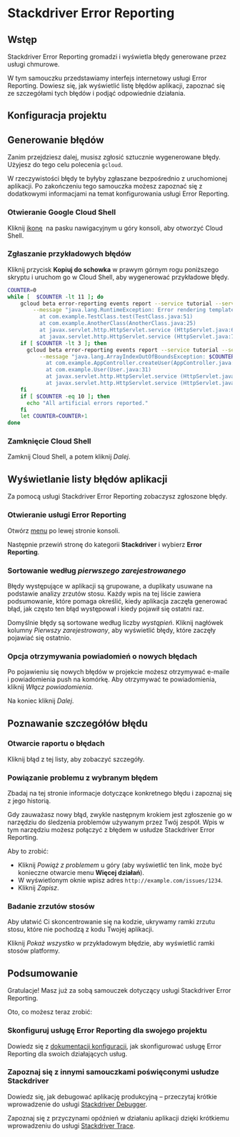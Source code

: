# Stackdriver Error Reporting

## Wstęp

Stackdriver Error Reporting gromadzi i wyświetla błędy generowane przez usługi chmurowe.

W tym samouczku przedstawiamy interfejs internetowy usługi Error Reporting. Dowiesz się, jak wyświetlić listę błędów aplikacji, zapoznać się ze szczegółami tych błędów i podjąć odpowiednie działania.

## Konfiguracja projektu

<walkthrough-project-setup></walkthrough-project-setup>

## Generowanie błędów

Zanim przejdziesz dalej, musisz zgłosić sztucznie wygenerowane błędy. Użyjesz do tego celu polecenia `gcloud`.

W rzeczywistości błędy te byłyby zgłaszane bezpośrednio z uruchomionej aplikacji. Po zakończeniu tego samouczka możesz zapoznać się z dodatkowymi informacjami na temat konfigurowania usługi Error Reporting.

### Otwieranie Google Cloud Shell

Kliknij [ikonę][spotlight-open-devshell] <walkthrough-cloud-shell-icon></walkthrough-cloud-shell-icon> na pasku nawigacyjnym u góry konsoli, aby otworzyć Cloud Shell.

### Zgłaszanie przykładowych błędów

Kliknij przycisk **Kopiuj do schowka** w prawym górnym rogu poniższego skryptu i uruchom go w Cloud Shell, aby wygenerować przykładowe błędy.

```bash
COUNTER=0
while [  $COUNTER -lt 11 ]; do
    gcloud beta error-reporting events report --service tutorial --service-version v$((COUNTER/10+1)) \
        --message "java.lang.RuntimeException: Error rendering template $COUNTER
          at com.example.TestClass.test(TestClass.java:51)
          at com.example.AnotherClass(AnotherClass.java:25)
          at javax.servlet.http.HttpServlet.service (HttpServlet.java:617)
          at javax.servlet.http.HttpServlet.service (HttpServlet.java:717)"
    if [ $COUNTER -lt 3 ]; then
      gcloud beta error-reporting events report --service tutorial --service-version v1 \
          --message "java.lang.ArrayIndexOutOfBoundsException: $COUNTER
            at com.example.AppController.createUser(AppController.java:42)
            at com.example.User(User.java:31)
            at javax.servlet.http.HttpServlet.service (HttpServlet.java:617)
            at javax.servlet.http.HttpServlet.service (HttpServlet.java:717)"
    fi
    if [ $COUNTER -eq 10 ]; then
      echo "All artificial errors reported."
    fi
    let COUNTER=COUNTER+1
done
```

### Zamknięcie Cloud Shell

Zamknij Cloud Shell, a potem kliknij *Dalej*.

## Wyświetlanie listy błędów aplikacji

Za pomocą usługi Stackdriver Error Reporting zobaczysz zgłoszone błędy.

### Otwieranie usługi Error Reporting

Otwórz [menu][spotlight-console-menu] po lewej stronie konsoli.

Następnie przewiń stronę do kategorii **Stackdriver** i wybierz **Error Reporting**.

<walkthrough-menu-navigation sectionid="CRASH_SECTION"></walkthrough-menu-navigation>

### Sortowanie według *pierwszego zarejestrowanego*

Błędy występujące w aplikacji są grupowane, a duplikaty usuwane na podstawie analizy zrzutów stosu. Każdy wpis na tej liście zawiera podsumowanie, które pomaga określić, kiedy aplikacja zaczęła generować błąd, jak często ten błąd występował i kiedy pojawił się ostatni raz.

Domyślnie błędy są sortowane według liczby *wystąpień*. Kliknij nagłówek kolumny *Pierwszy zarejestrowany*, aby wyświetlić błędy, które zaczęły pojawiać się ostatnio.

### Opcja otrzymywania powiadomień o nowych błędach

Po pojawieniu się nowych błędów w projekcie możesz otrzymywać e-maile i powiadomienia push na komórkę. Aby otrzymywać te powiadomienia, kliknij *Włącz powiadomienia*.

Na koniec kliknij *Dalej*.

## Poznawanie szczegółów błędu

### Otwarcie raportu o błędach

Kliknij błąd z tej listy, aby zobaczyć szczegóły.

### Powiązanie problemu z wybranym błędem

Zbadaj na tej stronie informacje dotyczące konkretnego błędu i zapoznaj się z jego historią.

Gdy zauważasz nowy błąd, zwykle następnym krokiem jest zgłoszenie go w narzędziu do śledzenia problemów używanym przez Twój zespół. Wpis w tym narzędziu możesz połączyć z błędem w usłudze Stackdriver Error Reporting.

Aby to zrobić:

  *  Kliknij *Powiąż z problemem* u góry (aby wyświetlić ten link, może być konieczne otwarcie menu **Więcej działań**).
  *  W wyświetlonym oknie wpisz adres `http://example.com/issues/1234`.
  *  Kliknij *Zapisz*.

### Badanie zrzutów stosów

Aby ułatwić Ci skoncentrowanie się na kodzie, ukrywamy ramki zrzutu stosu, które nie pochodzą z kodu Twojej aplikacji.

Kliknij *Pokaż wszystko* w przykładowym błędzie, aby wyświetlić ramki stosów platformy.

## Podsumowanie

<walkthrough-conclusion-trophy></walkthrough-conclusion-trophy>

Gratulacje! Masz już za sobą samouczek dotyczący usługi Stackdriver Error Reporting.

Oto, co możesz teraz zrobić:

### Skonfiguruj usługę Error Reporting dla swojego projektu

Dowiedz się z [dokumentacji konfiguracji][errors-setup], jak skonfigurować usługę Error Reporting dla swoich działających usług.

### Zapoznaj się z innymi samouczkami poświęconymi usłudze Stackdriver

Dowiedz się, jak debugować aplikację produkcyjną – przeczytaj krótkie wprowadzenie do usługi [Stackdriver Debugger][debug-quickstart].

Zapoznaj się z przyczynami opóźnień w działaniu aplikacji dzięki krótkiemu wprowadzeniu do usługi [Stackdriver Trace][trace-quickstart].

[debug-quickstart]: https://cloud.google.com/debugger/docs/quickstart
[errors-setup]: https://cloud.google.com/error-reporting/docs/how-to
[spotlight-console-menu]: walkthrough://spotlight-pointer?spotlightId=console-nav-menu
[spotlight-open-devshell]: walkthrough://spotlight-pointer?spotlightId=devshell-activate-button
[trace-quickstart]: https://cloud.google.com/trace/docs/quickstart
